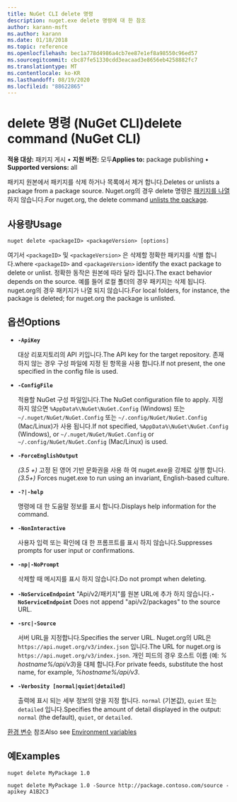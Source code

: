 ```yaml
---
title: NuGet CLI delete 명령
description: nuget.exe delete 명령에 대 한 참조
author: karann-msft
ms.author: karann
ms.date: 01/18/2018
ms.topic: reference
ms.openlocfilehash: bec1a778d4986a4cb7ee87e1ef8a98550c96ed57
ms.sourcegitcommit: cbc87fe51330cdd3eacaad3e8656eb4258882fc7
ms.translationtype: MT
ms.contentlocale: ko-KR
ms.lasthandoff: 08/19/2020
ms.locfileid: "88622865"
---
```

# <a name="delete-command-nuget-cli"></a><span data-ttu-id="dc830-103">delete 명령 (NuGet CLI)</span><span class="sxs-lookup"><span data-stu-id="dc830-103">delete command (NuGet CLI)</span></span>

<span data-ttu-id="dc830-104">**적용 대상:** 패키지 게시 &bullet; **지원 버전:** 모두</span><span class="sxs-lookup"><span data-stu-id="dc830-104">**Applies to:** package publishing &bullet; **Supported versions:** all</span></span>

<span data-ttu-id="dc830-105">패키지 원본에서 패키지를 삭제 하거나 목록에서 제거 합니다.</span><span class="sxs-lookup"><span data-stu-id="dc830-105">Deletes or unlists a package from a package source.</span></span> <span data-ttu-id="dc830-106">Nuget.org의 경우 delete 명령은 [패키지를 나열](../../nuget-org/policies/deleting-packages.md)하지 않습니다.</span><span class="sxs-lookup"><span data-stu-id="dc830-106">For nuget.org, the delete command [unlists the package](../../nuget-org/policies/deleting-packages.md).</span></span>

## <a name="usage"></a><span data-ttu-id="dc830-107">사용량</span><span class="sxs-lookup"><span data-stu-id="dc830-107">Usage</span></span>

```cli
nuget delete <packageID> <packageVersion> [options]
```

<span data-ttu-id="dc830-108">여기서 `<packageID>` 및 `<packageVersion>` 은 삭제할 정확한 패키지를 식별 합니다.</span><span class="sxs-lookup"><span data-stu-id="dc830-108">where `<packageID>` and `<packageVersion>` identify the exact package to delete or unlist.</span></span> <span data-ttu-id="dc830-109">정확한 동작은 원본에 따라 달라 집니다.</span><span class="sxs-lookup"><span data-stu-id="dc830-109">The exact behavior depends on the source.</span></span> <span data-ttu-id="dc830-110">예를 들어 로컬 폴더의 경우 패키지는 삭제 됩니다. nuget.org의 경우 패키지가 나열 되지 않습니다.</span><span class="sxs-lookup"><span data-stu-id="dc830-110">For local folders, for instance, the package is deleted; for nuget.org the package is unlisted.</span></span>

## <a name="options"></a><span data-ttu-id="dc830-111">옵션</span><span class="sxs-lookup"><span data-stu-id="dc830-111">Options</span></span>

- **`-ApiKey`**

  <span data-ttu-id="dc830-112">대상 리포지토리의 API 키입니다.</span><span class="sxs-lookup"><span data-stu-id="dc830-112">The API key for the target repository.</span></span> <span data-ttu-id="dc830-113">존재 하지 않는 경우 구성 파일에 지정 된 항목을 사용 합니다.</span><span class="sxs-lookup"><span data-stu-id="dc830-113">If not present, the one specified in the config file is used.</span></span>

- **`-ConfigFile`**

  <span data-ttu-id="dc830-114">적용할 NuGet 구성 파일입니다.</span><span class="sxs-lookup"><span data-stu-id="dc830-114">The NuGet configuration file to apply.</span></span> <span data-ttu-id="dc830-115">지정 하지 않으면 `%AppData%\NuGet\NuGet.Config` (Windows) 또는 `~/.nuget/NuGet/NuGet.Config` 또는 `~/.config/NuGet/NuGet.Config` (Mac/Linux)가 사용 됩니다.</span><span class="sxs-lookup"><span data-stu-id="dc830-115">If not specified, `%AppData%\NuGet\NuGet.Config` (Windows), or `~/.nuget/NuGet/NuGet.Config` or `~/.config/NuGet/NuGet.Config` (Mac/Linux) is used.</span></span>

- **`-ForceEnglishOutput`**

  <span data-ttu-id="dc830-116">*(3.5 +)* 고정 된 영어 기반 문화권을 사용 하 여 nuget.exe을 강제로 실행 합니다.</span><span class="sxs-lookup"><span data-stu-id="dc830-116">*(3.5+)* Forces nuget.exe to run using an invariant, English-based culture.</span></span>

- **`-?|-help`**

  <span data-ttu-id="dc830-117">명령에 대 한 도움말 정보를 표시 합니다.</span><span class="sxs-lookup"><span data-stu-id="dc830-117">Displays help information for the command.</span></span>

- **`-NonInteractive`**

  <span data-ttu-id="dc830-118">사용자 입력 또는 확인에 대 한 프롬프트를 표시 하지 않습니다.</span><span class="sxs-lookup"><span data-stu-id="dc830-118">Suppresses prompts for user input or confirmations.</span></span>

 - **`-np|-NoPrompt`**

   <span data-ttu-id="dc830-119">삭제할 때 메시지를 표시 하지 않습니다.</span><span class="sxs-lookup"><span data-stu-id="dc830-119">Do not prompt when deleting.</span></span>

 - <span data-ttu-id="dc830-120">**`-NoServiceEndpoint`** "Api/v2/패키지"를 원본 URL에 추가 하지 않습니다.</span><span class="sxs-lookup"><span data-stu-id="dc830-120">**`-NoServiceEndpoint`** Does not append "api/v2/packages" to the source URL.</span></span>

- **`-src|-Source`**

  <span data-ttu-id="dc830-121">서버 URL을 지정합니다.</span><span class="sxs-lookup"><span data-stu-id="dc830-121">Specifies the server URL.</span></span> <span data-ttu-id="dc830-122">Nuget.org의 URL은 `https://api.nuget.org/v3/index.json` 입니다.</span><span class="sxs-lookup"><span data-stu-id="dc830-122">The URL for nuget.org is `https://api.nuget.org/v3/index.json`.</span></span> <span data-ttu-id="dc830-123">개인 피드의 경우 호스트 이름 (예: *% hostname%/api/v3*)을 대체 합니다.</span><span class="sxs-lookup"><span data-stu-id="dc830-123">For private feeds, substitute the host name, for example, *%hostname%/api/v3*.</span></span>

- **`-Verbosity [normal|quiet|detailed]`**

  <span data-ttu-id="dc830-124">출력에 표시 되는 세부 정보의 양을 지정 합니다. `normal` (기본값), `quiet` 또는 `detailed` 입니다.</span><span class="sxs-lookup"><span data-stu-id="dc830-124">Specifies the amount of detail displayed in the output: `normal` (the default), `quiet`, or `detailed`.</span></span>

<span data-ttu-id="dc830-125">[환경 변수](cli-ref-environment-variables.md) 참조</span><span class="sxs-lookup"><span data-stu-id="dc830-125">Also see [Environment variables](cli-ref-environment-variables.md)</span></span>

## <a name="examples"></a><span data-ttu-id="dc830-126">예</span><span class="sxs-lookup"><span data-stu-id="dc830-126">Examples</span></span>

```cli
nuget delete MyPackage 1.0

nuget delete MyPackage 1.0 -Source http://package.contoso.com/source -apikey A1B2C3
```
